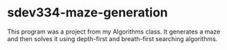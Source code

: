 # sdev334-maze-generation
This program was a project from my Algorithms class. It generates a maze and then solves it using depth-first and breath-first searching algorithms.

